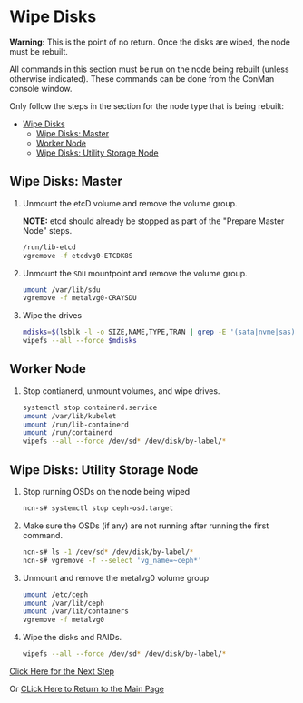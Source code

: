 # Wipe Disks

**Warning:** This is the point of no return. Once the disks are wiped, the node must be rebuilt.

All commands in this section must be run on the node being rebuilt \(unless otherwise indicated\). These commands can be done from the ConMan console window.

Only follow the steps in the section for the node type that is being rebuilt:

- [Wipe Disks](#wipe-disks)
  - [Wipe Disks: Master](#wipe-disks-master)
  - [Worker Node](#worker-node)
  - [Wipe Disks: Utility Storage Node](#wipe-disks-utility-storage-node)

<a name="wipe_disks_master_worker"></a>

## Wipe Disks: Master

1. Unmount the etcD volume and remove the volume group.

   **NOTE:** etcd should already be stopped as part of the "Prepare Master Node" steps.

   ```bash
   /run/lib-etcd
   vgremove -f etcdvg0-ETCDK8S
   ```

2. Unmount the `SDU` mountpoint and remove the volume group.

   ```bash
   umount /var/lib/sdu
   vgremove -f metalvg0-CRAYSDU
   ```

3. Wipe the drives

   ```bash
   mdisks=$(lsblk -l -o SIZE,NAME,TYPE,TRAN | grep -E '(sata|nvme|sas)' | sort -h | awk '   {print "/dev/" $2}')
   wipefs --all --force $mdisks
   ```

## Worker Node

1. Stop contianerd, unmount volumes, and wipe drives.

    ```bash
    systemctl stop containerd.service
    umount /var/lib/kubelet
    umount /run/lib-containerd
    umount /run/containerd
    wipefs --all --force /dev/sd* /dev/disk/by-label/*
    ```

## Wipe Disks: Utility Storage Node

1. Stop running OSDs on the node being wiped

    ```bash
    ncn-s# systemctl stop ceph-osd.target
    ```

2. Make sure the OSDs (if any) are not running after running the first command.

    ```bash
    ncn-s# ls -1 /dev/sd* /dev/disk/by-label/*
    ncn-s# vgremove -f --select 'vg_name=~ceph*'
    ```

3. Unmount and remove the metalvg0 volume group

   ```bash
   umount /etc/ceph
   umount /var/lib/ceph
   umount /var/lib/containers
   vgremove -f metalvg0
   ```

4. Wipe the disks and RAIDs.

    ```bash
    wipefs --all --force /dev/sd* /dev/disk/by-label/*
    ```

[Click Here for the Next Step](Power_Cycle_and_Rebuild_Nodes.md)

Or [CLick Here to Return to the Main Page](../Rebuild_NCNs.md)